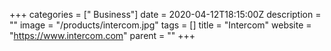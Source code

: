 +++
categories = [" Business"]
date = 2020-04-12T18:15:00Z
description = ""
image = "/products/intercom.jpg"
tags = []
title = "Intercom"
website = "https://www.intercom.com"
parent = ""
+++
